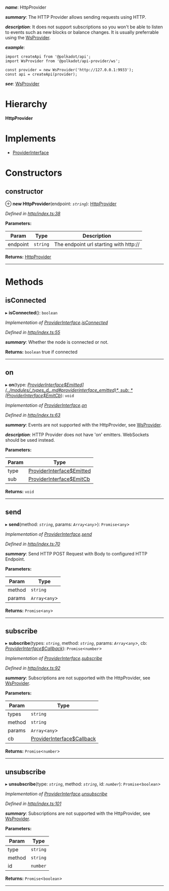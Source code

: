 

*__name__*: HttpProvider

*__summary__*: The HTTP Provider allows sending requests using HTTP.

*__description__*: It does not support subscriptions so you won't be able to listen to events such as new blocks or balance changes. It is usually preferrable using the [WsProvider](_ws_index_.wsprovider.md).

*__example__*:   

```
import createApi from '@polkadot/api';
import WsProvider from '@polkadot/api-provider/ws';

const provider = new WsProvider('http://127.0.0.1:9933');
const api = createApi(provider);
```

*__see__*: [WsProvider](_ws_index_.wsprovider.md)

# Hierarchy

**HttpProvider**

# Implements

* [ProviderInterface](../interfaces/_types_d_.providerinterface.md)

# Constructors

<a id="constructor"></a>

##  constructor

⊕ **new HttpProvider**(endpoint: *`string`*): [HttpProvider](_http_index_.httpprovider.md)

*Defined in [http/index.ts:38](https://github.com/polkadot-js/api/blob/fd596a1/packages/api-provider/src/http/index.ts#L38)*

**Parameters:**

| Param | Type | Description |
| ------ | ------ | ------ |
| endpoint | `string` |  The endpoint url starting with http:// |

**Returns:** [HttpProvider](_http_index_.httpprovider.md)

___

# Methods

<a id="isconnected"></a>

##  isConnected

▸ **isConnected**(): `boolean`

*Implementation of [ProviderInterface](../interfaces/_types_d_.providerinterface.md).[isConnected](../interfaces/_types_d_.providerinterface.md#isconnected)*

*Defined in [http/index.ts:55](https://github.com/polkadot-js/api/blob/fd596a1/packages/api-provider/src/http/index.ts#L55)*

*__summary__*: Whether the node is connected or not.

**Returns:** `boolean`
true if connected

___
<a id="on"></a>

##  on

▸ **on**(type: *[ProviderInterface$Emitted](../modules/_types_d_.md#providerinterface_emitted)*, sub: *[ProviderInterface$EmitCb](../modules/_types_d_.md#providerinterface_emitcb)*): `void`

*Implementation of [ProviderInterface](../interfaces/_types_d_.providerinterface.md).[on](../interfaces/_types_d_.providerinterface.md#on)*

*Defined in [http/index.ts:63](https://github.com/polkadot-js/api/blob/fd596a1/packages/api-provider/src/http/index.ts#L63)*

*__summary__*: Events are not supported with the HttpProvider, see [WsProvider](_ws_index_.wsprovider.md).

*__description__*: HTTP Provider does not have 'on' emitters. WebSockets should be used instead.

**Parameters:**

| Param | Type |
| ------ | ------ |
| type | [ProviderInterface$Emitted](../modules/_types_d_.md#providerinterface_emitted) |
| sub | [ProviderInterface$EmitCb](../modules/_types_d_.md#providerinterface_emitcb) |

**Returns:** `void`

___
<a id="send"></a>

##  send

▸ **send**(method: *`string`*, params: *`Array`<`any`>*): `Promise`<`any`>

*Implementation of [ProviderInterface](../interfaces/_types_d_.providerinterface.md).[send](../interfaces/_types_d_.providerinterface.md#send)*

*Defined in [http/index.ts:70](https://github.com/polkadot-js/api/blob/fd596a1/packages/api-provider/src/http/index.ts#L70)*

*__summary__*: Send HTTP POST Request with Body to configured HTTP Endpoint.

**Parameters:**

| Param | Type |
| ------ | ------ |
| method | `string` |
| params | `Array`<`any`> |

**Returns:** `Promise`<`any`>

___
<a id="subscribe"></a>

##  subscribe

▸ **subscribe**(types: *`string`*, method: *`string`*, params: *`Array`<`any`>*, cb: *[ProviderInterface$Callback](../modules/_types_d_.md#providerinterface_callback)*): `Promise`<`number`>

*Implementation of [ProviderInterface](../interfaces/_types_d_.providerinterface.md).[subscribe](../interfaces/_types_d_.providerinterface.md#subscribe)*

*Defined in [http/index.ts:92](https://github.com/polkadot-js/api/blob/fd596a1/packages/api-provider/src/http/index.ts#L92)*

*__summary__*: Subscriptions are not supported with the HttpProvider, see [WsProvider](_ws_index_.wsprovider.md).

**Parameters:**

| Param | Type |
| ------ | ------ |
| types | `string` |
| method | `string` |
| params | `Array`<`any`> |
| cb | [ProviderInterface$Callback](../modules/_types_d_.md#providerinterface_callback) |

**Returns:** `Promise`<`number`>

___
<a id="unsubscribe"></a>

##  unsubscribe

▸ **unsubscribe**(type: *`string`*, method: *`string`*, id: *`number`*): `Promise`<`boolean`>

*Implementation of [ProviderInterface](../interfaces/_types_d_.providerinterface.md).[unsubscribe](../interfaces/_types_d_.providerinterface.md#unsubscribe)*

*Defined in [http/index.ts:101](https://github.com/polkadot-js/api/blob/fd596a1/packages/api-provider/src/http/index.ts#L101)*

*__summary__*: Subscriptions are not supported with the HttpProvider, see [WsProvider](_ws_index_.wsprovider.md).

**Parameters:**

| Param | Type |
| ------ | ------ |
| type | `string` |
| method | `string` |
| id | `number` |

**Returns:** `Promise`<`boolean`>

___


